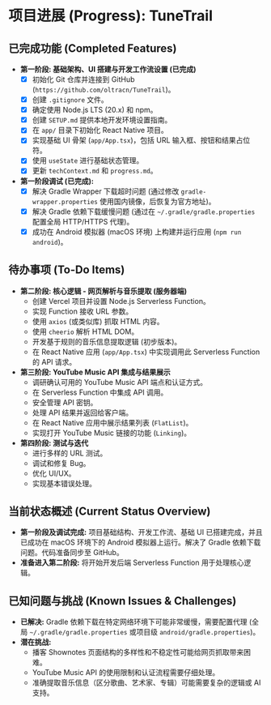 # 项目进展 (Progress): TuneTrail

## 已完成功能 (Completed Features)

*   **第一阶段: 基础架构、UI 搭建与开发工作流设置 (已完成)**
    *   [x] 初始化 Git 仓库并连接到 GitHub (`https://github.com/oltracn/TuneTrail`)。
    *   [x] 创建 `.gitignore` 文件。
    *   [x] 确定使用 Node.js LTS (20.x) 和 npm。
    *   [x] 创建 `SETUP.md` 提供本地开发环境设置指南。
    *   [x] 在 `app/` 目录下初始化 React Native 项目。
    *   [x] 实现基础 UI 骨架 (`app/App.tsx`)，包括 URL 输入框、按钮和结果占位符。
    *   [x] 使用 `useState` 进行基础状态管理。
    *   [x] 更新 `techContext.md` 和 `progress.md`。
*   **第一阶段调试 (已完成):**
    *   [x] 解决 Gradle Wrapper 下载超时问题 (通过修改 `gradle-wrapper.properties` 使用国内镜像，后恢复为官方地址)。
    *   [x] 解决 Gradle 依赖下载缓慢问题 (通过在 `~/.gradle/gradle.properties` 配置全局 HTTP/HTTPS 代理)。
    *   [x] 成功在 Android 模拟器 (macOS 环境) 上构建并运行应用 (`npm run android`)。

## 待办事项 (To-Do Items)

*   **第二阶段: 核心逻辑 - 网页解析与音乐提取 (服务器端)**
    *   创建 Vercel 项目并设置 Node.js Serverless Function。
    *   实现 Function 接收 URL 参数。
    *   使用 `axios` (或类似库) 抓取 HTML 内容。
    *   使用 `cheerio` 解析 HTML DOM。
    *   开发基于规则的音乐信息提取逻辑 (初步版本)。
    *   在 React Native 应用 (`app/App.tsx`) 中实现调用此 Serverless Function 的 API 请求。
*   **第三阶段: YouTube Music API 集成与结果展示**
    *   调研确认可用的 YouTube Music API 端点和认证方式。
    *   在 Serverless Function 中集成 API 调用。
    *   安全管理 API 密钥。
    *   处理 API 结果并返回给客户端。
    *   在 React Native 应用中展示结果列表 (`FlatList`)。
    *   实现打开 YouTube Music 链接的功能 (`Linking`)。
*   **第四阶段: 测试与迭代**
    *   进行多样的 URL 测试。
    *   调试和修复 Bug。
    *   优化 UI/UX。
    *   实现基本错误处理。

## 当前状态概述 (Current Status Overview)

*   **第一阶段及调试完成:** 项目基础结构、开发工作流、基础 UI 已搭建完成，并且已成功在 macOS 环境下的 Android 模拟器上运行。解决了 Gradle 依赖下载问题。代码准备同步至 GitHub。
*   **准备进入第二阶段:** 将开始开发后端 Serverless Function 用于处理核心逻辑。

## 已知问题与挑战 (Known Issues & Challenges)

*   **已解决:** Gradle 依赖下载在特定网络环境下可能非常缓慢，需要配置代理 (全局 `~/.gradle/gradle.properties` 或项目级 `android/gradle.properties`)。
*   **潜在挑战:**
    *   播客 Shownotes 页面结构的多样性和不稳定性可能给网页抓取带来困难。
    *   YouTube Music API 的使用限制和认证流程需要仔细处理。
    *   准确提取音乐信息（区分歌曲、艺术家、专辑）可能需要复杂的逻辑或 AI 支持。
